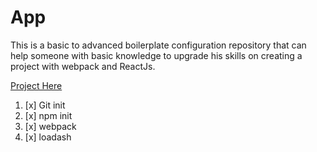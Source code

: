 # App

This is a basic to advanced boilerplate configuration repository that can help someone with basic knowledge to upgrade his skills on creating a project with webpack and ReactJs.

[Project Here](https://github.com/EvangelosKolimitras/app.git)


1. [x] Git init
2. [x] npm init
3. [x] webpack
4. [x] loadash